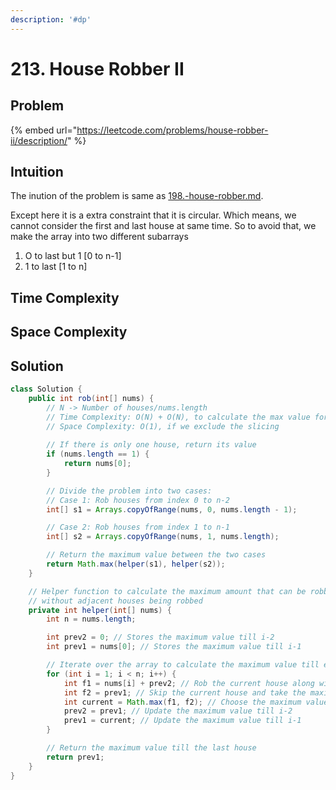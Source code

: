 ```yaml
---
description: '#dp'
---
```


# 213. House Robber II

## Problem

{% embed url="https://leetcode.com/problems/house-robber-ii/description/" %}

## Intuition

The inution of the problem is same as [198.-house-robber.md](198.-house-robber.md "mention").

Except here it is a extra constraint that it is circular. Which means, we cannot consider the first and last house at same time. So to avoid that, we make the array into two different subarrays

1. O to last but 1 \[0 to n-1]
2. 1 to last \[1 to n]

## Time Complexity



## Space Complexity



## Solution

```java
class Solution {
    public int rob(int[] nums) {
        // N -> Number of houses/nums.length
        // Time Complexity: O(N) + O(N), to calculate the max value for both the cases
        // Space Complexity: O(1), if we exclude the slicing
        
        // If there is only one house, return its value
        if (nums.length == 1) {
            return nums[0];
        }

        // Divide the problem into two cases:
        // Case 1: Rob houses from index 0 to n-2
        int[] s1 = Arrays.copyOfRange(nums, 0, nums.length - 1);

        // Case 2: Rob houses from index 1 to n-1
        int[] s2 = Arrays.copyOfRange(nums, 1, nums.length);

        // Return the maximum value between the two cases
        return Math.max(helper(s1), helper(s2));
    }

    // Helper function to calculate the maximum amount that can be robbed
    // without adjacent houses being robbed
    private int helper(int[] nums) {
        int n = nums.length;

        int prev2 = 0; // Stores the maximum value till i-2
        int prev1 = nums[0]; // Stores the maximum value till i-1

        // Iterate over the array to calculate the maximum value till each house
        for (int i = 1; i < n; i++) {
            int f1 = nums[i] + prev2; // Rob the current house along with the maximum value till i-2
            int f2 = prev1; // Skip the current house and take the maximum value till i-1
            int current = Math.max(f1, f2); // Choose the maximum value between f1 and f2
            prev2 = prev1; // Update the maximum value till i-2
            prev1 = current; // Update the maximum value till i-1
        }

        // Return the maximum value till the last house
        return prev1;
    }
}
```

